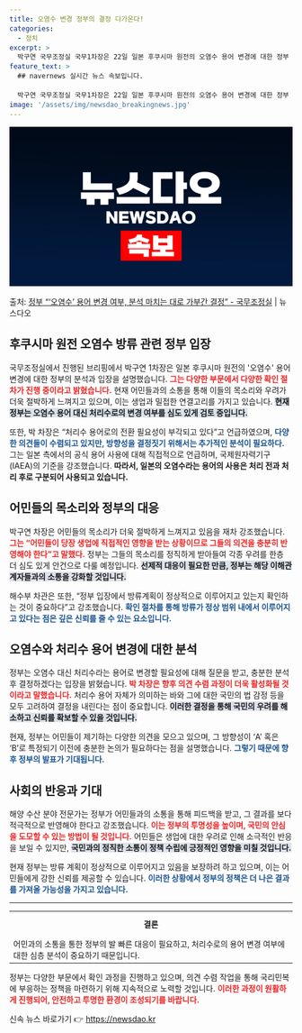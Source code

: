 ```yaml
---
title: 오염수 변경 정부의 결정 다가온다!
categories:
  - 정치
excerpt: >
  박구연 국무조정실 국무1차장은 22일 일본 후쿠시마 원전의 오염수 용어 변경에 대한 정부 입장을 묻는 질문에…
feature_text: >
  ## navernews 실시간 뉴스 속보입니다.

  박구연 국무조정실 국무1차장은 22일 일본 후쿠시마 원전의 오염수 용어 변경에 대한 정부 입장을 묻는 질문에…
image: '/assets/img/newsdao_breakingnews.jpg'
---
```


![뉴스다오 속보](/assets/img/newsdao_breakingnews.jpg)

<p>출처: <a href="https://newsdao.kr/2025" rel="dofollow">정부 “‘오염수’ 용어 변경 여부, 분석 마치는 대로 가부간 결정”  - 국무조정실</a> | 뉴스다오</p>

<h2 data-ke-size="size26">후쿠시마 원전 오염수 방류 관련 정부 입장</h2>

<p data-ke-size="size16"></p>

국무조정실에서 진행된 브리핑에서 박구연 1차장은 일본 후쿠시마 원전의 '오염수' 용어 변경에 대한 정부의 분석과 입장을 설명했습니다. <b><span style="color: #ee2323;">그는 다양한 부문에서 다양한 확인 절차가 진행 중이라고 밝혔습니다.</span></b> 현재 어민들과의 소통을 통해 이들의 목소리와 우려가 더욱 절박하게 느껴지고 있으며, 이는 생업과 밀접한 연결고리를 가지고 있습니다. <b><span style="background-color: #21538527;">현재 정부는 오염수 용어 대신 처리수로의 변경 여부를 심도 있게 검토 중입니다.</span></b> 

또한, 박 차장은 “처리수 용어로의 전환 필요성이 부각되고 있다”고 언급하였으며, <b><span style="color: #1a5490;">다양한 의견들이 수렴되고 있지만, 방향성을 결정짓기 위해서는 추가적인 분석이 필요하다.</span></b> 그는 일본 측에서의 공식 용어 사용에 대해 직접적으로 언급하며, 국제원자력기구(IAEA)의 기준을 강조했습니다. <b>따라서, 일본의 오염수라는 용어의 사용은 처리 전과 처리 후로 구분되어 사용되고 있습니다.</b>

<p data-ke-size="size16"></p>

<h2 data-ke-size="size26">어민들의 목소리와 정부의 대응</h2>

<p data-ke-size="size16"></p>

박구연 차장은 어민들의 목소리가 더욱 절박하게 느껴지고 있음을 재차 강조했습니다. <b><span style="color: #ee2323;">그는 “어민들이 당장 생업에 직접적인 영향을 받는 상황이므로 그들의 의견을 충분히 반영해야 한다”고 말했다.</span></b> 정부는 그들의 목소리를 정직하게 받아들여 각종 우려를 한층 더 심도 있게 안건으로 다룰 예정입니다. <b><span style="background-color: #21538527;">선제적 대응이 필요한 만큼, 정부는 해당 이해관계자들과의 소통을 강화할 것입니다.</span></b>

해수부 차관은 또한, “정부 입장에서 방류계획이 정상적으로 이루어지고 있는지 확인하는 것이 중요하다”고 강조했습니다. <b><span style="color: #1a5490;">확인 절차를 통해 방류가 정상 범위 내에서 이루어지고 있다는 점은 깊은 신뢰를 줄 수 있는 요소입니다.</span></b> 

<p data-ke-size="size16"></p>

<h2 data-ke-size="size26">오염수와 처리수 용어 변경에 대한 분석</h2>

<p data-ke-size="size16"></p>

정부는 오염수 대신 처리수라는 용어로 변경할 필요성에 대해 질문을 받고, 충분한 분석 후 결정하겠다는 입장을 밝혔습니다. <b><span style="color: #ee2323;">박 차장은 향후 의견 수렴 과정이 더욱 활성화될 것이라고 말했습니다.</span></b> 처리수 용어 자체가 의미하는 바와 그에 대한 국민의 법 감정 등을 모두 고려하여 결정을 내린다는 점이 중요합니다. <b><span style="background-color: #21538527;">이러한 결정을 통해 국민의 우려를 해소하고 신뢰를 확보할 수 있을 것입니다.</span></b>

현재, 정부는 어민들이 제기하는 다양한 의견을 모으고 있으며, 그 방향성이 ‘A’ 혹은 ‘B’로 특정되기 이전에 충분한 논의가 필요하다는 점을 설명했습니다. <b><span style="color: #1a5490;">그렇기 때문에 향후 정부의 발표가 기대됩니다.</span></b> 

<p data-ke-size="size16"></p>

<h2 data-ke-size="size26">사회의 반응과 기대</h2>

<p data-ke-size="size16"></p>

해양 수산 분야 전문가는 정부가 어민들과의 소통을 통해 피드백을 받고, 그 결과를 보다 적극적으로 반영해야 한다고 강조했습니다. <b><span style="color: #ee2323;">이는 정부의 투명성을 높이며, 국민의 안심을 도모할 수 있는 방법이 될 것입니다.</span></b> 어민들은 생업에 대한 우려로 인해 소극적인 반응을 보일 수 있지만, <b><span style="background-color: #21538527;">국민과의 정직한 소통이 정책 수립에 긍정적인 영향을 미칠 것입니다.</span></b>

현재 정부는 방류 계획이 정상적으로 이루어지고 있음을 보장하려 하고 있으며, 이는 어민들에게 강한 신뢰를 제공할 수 있습니다. <b><span style="color: #1a5490;">이러한 상황에서 정부의 정책은 더 나은 결과를 가져올 가능성을 가지고 있습니다.</span></b> 

<p data-ke-size="size16"></p>

<hr>

<table style="width: 100%; border-collapse: collapse;">
<tr>
<td style="text-align: center; height: 40px;"><b>결론</b></td>
</tr>
<tr>
<td style="height: 30px;">어민과의 소통을 통한 정부의 발 빠른 대응이 필요하고, 처리수로의 용어 변경 여부에 대한 심층 분석이 중요하기 때문입니다.</td>
</tr>
</table>

<p data-ke-size="size16"></p> 

정부는 다양한 부문에서 확인 과정을 진행하고 있으며, 의견 수렴 작업을 통해 국리민복에 부응하는 정책을 마련하기 위해 지속적으로 노력할 것입니다. <b><span style="color: #ee2323;">이러한 과정이 원활하게 진행되어, 안전하고 투명한 환경이 조성되기를 바랍니다.</span></b> 

신속 뉴스 바로가기 👉 <a href="https://newsdao.kr" rel="dofollow">https://newsdao.kr</a>


